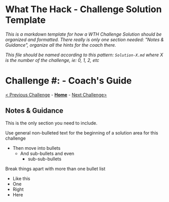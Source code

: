 # What The Hack - Challenge Solution Template

*This is a markdown template for how a WTH Challenge Solution should be organized and formatted. There really is only one section needed: "Notes & Guidance", organize all the hints for the coach there.*

*This file should be named according to this pattern: `Solution-X.md` where X is the number of the challenge, ie: 0, 1, 2, etc*

# Challenge \#: <Challenge Name> - Coach's Guide

[< Previous Challenge](./Solution-X-1.md) - **[Home](../readme.md)** - [Next Challenge>](./Solution-X+1.md)

## Notes & Guidance
This is the only section you need to include.

Use general non-bulleted text for the beginning of a solution area for this challenge
- Then move into bullets
    - And sub-bullets and even
        - sub-sub-bullets

Break things apart with more than one bullet list
- Like this 
- One
- Right
- Here
